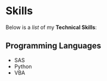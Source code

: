 # Skills

Below is a _list_ of my **Technical Skills**:

## Programming Languages
 - SAS
 - Python
 - VBA
 
 
